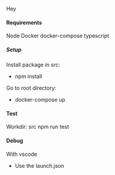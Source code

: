 Hey

#### Requirements

Node
Docker
docker-compose
typescript

##### Setup

Install package in src:

- npm install

Go to root directory:

- docker-compose up

#### Test

Workdir: src
npm run test

#### Debug

With vscode

- Use the launch.json
